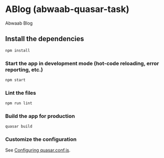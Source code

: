 # ABlog (abwaab-quasar-task)

Abwaab Blog

## Install the dependencies
```bash
npm install
```

### Start the app in development mode (hot-code reloading, error reporting, etc.)
```bash
npm start
```

### Lint the files
```bash
npm run lint
```

### Build the app for production
```bash
quasar build
```

### Customize the configuration
See [Configuring quasar.conf.js](https://quasar.dev/quasar-cli/quasar-conf-js).
